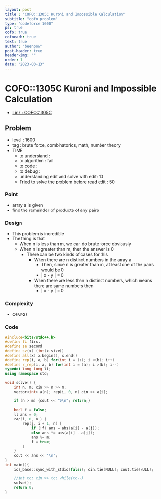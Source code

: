 ```yaml
---
layout: post
title : "COFO::1305C Kuroni and Impossible Calculation"
subtitle: "cofo problem"
type: "codeforce 1600"
ps: true
cofo: true
cofoeach: true
text: true
author: "beenpow"
post-header: true
header-img: ""
order: 1
date: "2023-03-13"
---
```

# COFO::1305C Kuroni and Impossible Calculation
- [Link : COFO::1305C](https://codeforces.com/contest/1305/problem/C)


## Problem 

- level : 1600
- tag : brute force, combinatorics, math, number theory
- TIME
  - to understand    : 
  - to algorithm     : fail
  - to code          : 
  - to debug         : 
  - understanding edit and solve with edit:  10
  - Tried to solve the problem before read edit : 50

### Point
- array a is given
- find the remainder of products of any pairs

### Design
- This problem is incredible
- The thing is that
  - When n is less than m, we can do brute force obviously
  - When n is greater than m, then the answer is 0
    - There can be two kinds of cases for this
      - When there are n distinct numbers in the array a
        - Then, since n is greater than m, at least one of the pairs would be 0
		- | x - y | = 0
      - When there are less than n distinct numbers, which means there are same numbers then 
        - | x - y | = 0

### Complexity
- O(M^2)

### Code

```cpp
#include<bits/stdc++.h>
#define fi first
#define se second
#define sz(x) (int)x.size()
#define all(x) x.begin(), x.end()
#define rep(i, a, b) for(int i = (a); i <(b); i++)
#define r_rep(i, a, b) for(int i = (a); i >(b); i--)
typedef long long ll;
using namespace std;

void solve() {
    int n, m; cin >> n >> m;
    vector<int> a(n); rep(i, 0, n) cin >> a[i];
    
    if (n > m) {cout << "0\n"; return;}
    
    bool f = false;
    ll ans = 0;
    rep(i, 0, n ) {
        rep(j, i + 1, n) {
            if (!f) ans = abs(a[i] - a[j]);
            else ans *= abs(a[i] - a[j]);
            ans %= m;
            f = true;
        }
    }
    cout << ans << '\n';
}
int main(){
    ios_base::sync_with_stdio(false); cin.tie(NULL); cout.tie(NULL);
    
    //int tc; cin >> tc; while(tc--)
    solve();
    return 0;
}
```
